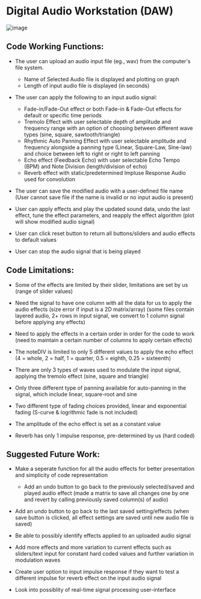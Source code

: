 # Digital Audio Workstation (DAW)

![image](https://user-images.githubusercontent.com/73859429/186344505-053d4501-46f0-4160-ad5a-c8f6296bb79d.png)

## Code Working Functions:

* The user can upload an audio input file (eg., wav) from the computer's file system.
	- Name of Selected Audio file is displayed and plotting on graph	
	- Length of input audio file is displayed (in seconds)
  
* The user can apply the following to an input audio signal:
	- Fade-in/Fade-Out effect or both Fade-in & Fade-Out 
	  effects for default or specific time periods
	- Tremolo Effect with user selectable depth of amplitude
  	and frequency range with an option of choosing between 
  	different wave types (sine, square, sawtooth/triangle)
	- Rhythmic Auto Panning Effect with user selectable amplitude 
  	and frequency alongside a panning type (Linear, Square-Law, Sine-law)
  	and choice between left to right or right to left panning
	- Echo effect (Feedback Echo) with user selectable Echo Tempo (BPM)
  	and Note Division (length/division of echo)
	- Reverb effect with static/predetermined Impluse Response Audio 
  	used for convolution
	
* The user can save the modified audio with a user-defined file name
  (User cannot save file if the name is invalid or no input audio is present)
  
* User can apply effects and play the updated sound data, undo the last
  effect, tune the effect parameters, and reapply the effect algorithm
  (plot will show modified audio signal)
  
* User can click reset button to return all buttons/sliders and audio effects to default values

* User can stop the audio signal that is being played


## Code Limitations:

* Some of the effects are limited by their slider, limitations are set by us (range of slider values)

* Need the signal to have one column with all the data for us to apply the audio effects (size error if input is a 2D matrix/array)
  (some files contain layered audio, 2+ rows in input signal, we convert to 1 column signal before applying any effects)
  
* Need to apply the effects in a certain order in order for the code to work (need to maintain a certain number of columns to apply certain effects)

* The noteDIV is limited to only 5 different values to apply the echo effect (4 = whole, 2 = half, 1 = quarter, 0.5 = eighth, 0.25 = sixteenth)

* There are only 3 types of waves used to modulate the input signal, applying the tremolo effect (sine, square and triangle)

* Only three different type of panning available for auto-panning in the signal, which include linear, square-root and sine

* Two different type of fading choices provided, linear and exponential fading (S-curve & logrithmic fade is not included)

* The amplitude of the echo effect is set as a constant value

* Reverb has only 1 impulse response, pre-determined by us (hard coded)


## Suggested Future Work:

* Make a seperate function for all the audio effects for better presentation and simplicity of code representation
  * Add an undo button to go back to the previously selected/saved and played audio effect
	  (made a matrix to save all changes one by one and revert by calling previously saved column(s) of audio)
	  
* Add an undo button to go back to the last saved setting/effects (when save button is clicked, all effect settings are saved until new audio file is saved)

* Be able to possibly identify effects applied to an uploaded audio signal 

* Add more effects and more variation to current effects such as sliders/text input for constant hard coded values and further variation in modulation waves

* Create user option to input impulse response if they want to test a different impulse for reverb effect on the input audio signal

* Look into possiblity of real-time signal processing user-interface
